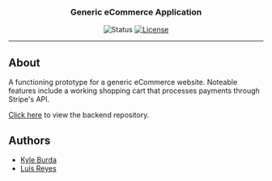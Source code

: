 <h3 align="center">Generic eCommerce Application</h3>  

<div align="center">

  ![Status](https://img.shields.io/badge/status-inactive-inactive.svg)
  [![License](https://img.shields.io/github/license/kylejb/storefront_frontend?style=plastic)](/LICENSE)

</div>

---

## About

A functioning prototype for a generic eCommerce website. Noteable features include a working shopping cart that processes payments through Stripe's API.

[Click here](https://github.com/kylejb/storefront_backend#about) to view the backend repository.

## Authors

- [Kyle Burda](https://github.com/kylejb)
- [Luis Reyes](https://github.com/luisreyesxv)
